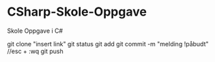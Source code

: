 # CSharp-Skole-Oppgave
Skole Oppgave i C#

git clone "insert link"
git status
git add
git commit -m "melding !påbudt" //esc + :wq
git push
